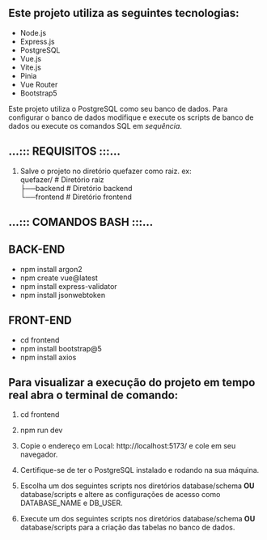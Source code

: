 ## Este projeto utiliza as seguintes tecnologias:
* Node.js
* Express.js
* PostgreSQL
* Vue.js
* Vite.js
* Pinia
* Vue Router
* Bootstrap5


Este projeto utiliza o PostgreSQL como seu banco de dados. Para configurar o banco de dados modifique e execute os scripts de banco de dados ou execute os comandos SQL em *sequência*.

## ...::: REQUISITOS :::... ##
1. Salve o projeto no diretório quefazer como raiz. ex:<br>
quefazer/           # Diretório raiz        <br>
    ├──backend      # Diretório backend     <br>
    └──frontend     # Diretório frontend    <br>
    
## ...::: COMANDOS BASH :::... ##
## BACK-END ##
* npm install argon2
* npm create vue@latest
* npm install express-validator
* npm install jsonwebtoken

## FRONT-END ##
* cd frontend
* npm install bootstrap@5
* npm install axios


## Para visualizar a execução do projeto em tempo real abra o terminal de comando:
1. cd frontend
2. npm run dev
3. Copie o endereço em Local: http://localhost:5173/ e cole em seu navegador.

1.  Certifique-se de ter o PostgreSQL instalado e rodando na sua máquina.
2.  Escolha um dos seguintes scripts nos diretórios database/schema <b>OU</b> database/scripts e altere as configurações de acesso como DATABASE_NAME e DB_USER.
3.  Execute um dos seguintes scripts nos diretórios database/schema <b>OU</b> database/scripts para a criação das tabelas no banco de dados.